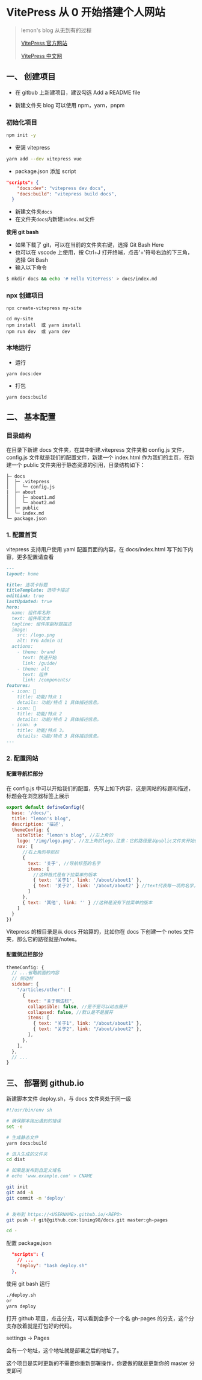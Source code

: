 # VitePress 从 0 开始搭建个人网站

> lemon's blog 从无到有的过程
>
> [VitePress 官方网站](https://vitepress.vuejs.org/)
>
> [VitePress 中文网](https://vitejs.cn/vitepress/)

## 一、 创建项目

- 在 gitbub 上新建项目，建议勾选 Add a README file

- 新建文件夹 blog
  可以使用 npm，yarn，pnpm

### 初始化项目

```bash
npm init -y
```

- 安装 vitepress

```bash
yarn add --dev vitepress vue
```

- package.json 添加 script

```json
"scripts": {
    "docs:dev": "vitepress dev docs",
    "docs:build": "vitepress build docs",
  }
```

- 新建文件夹`docs`
- 在文件夹`docs`内新建`index.md`文件

**使用 git bash**

- 如果下载了 git，可以在当前的文件夹右键，选择 Git Bash Here
- 也可以在 vscode 上使用，按 Ctrl+J 打开终端，点击'+'符号右边的下三角，选择 Git Bash
- 输入以下命令

```bash
$ mkdir docs && echo '# Hello VitePress' > docs/index.md
```

### npx 创建项目

```shell
npx create-vitepress my-site
```

```shell
cd my-site
npm install  或 yarn install
npm run dev  或 yarn dev
```

### 本地运行

- 运行

```shell
yarn docs:dev
```

- 打包

```shell
yarn docs:build
```

## 二、 基本配置

### 目录结构

在目录下新建 docs 文件夹，在其中新建.vitepress 文件夹和 config.js 文件，config.js 文件就是我们的配置文件，新建一个 index.html 作为我们的主页，在新建一个 public 文件夹用于静态资源的引用，目录结构如下：

```
├─ docs
│  ├─ .vitepress
│  │  └─ config.js
|  ├─ about
│  │  ├─ about1.md
│  │  └─ about2.md
│  ├─ public
│  └─ index.md
└─ package.json
```

### 1. 配置首页

vitepress 支持用户使用 yaml 配置页面的内容，在 docs/index.html 写下如下内容，更多配置请查看

```md
---
layout: home

title: 选项卡标题
titleTemplate: 选项卡描述
editLink: true
lastUpdated: true
hero:
  name: 组件库名称
  text: 组件库文本
  tagline: 组件库副标题描述
  image:
    src: /logo.png
    alt: YYG Admin UI
  actions:
    - theme: brand
      text: 快速开始
      link: /guide/
    - theme: alt
      text: 组件
      link: /components/
features:
  - icon: 🔨
    title: 功能/特点 1
    details: 功能/特点 1 具体描述信息。
  - icon: 🧩
    title: 功能/特点 2
    details: 功能/特点 2 具体描述信息。
  - icon: ✈️
    title: 功能/特点 3。
    details: 功能/特点 3 具体描述信息。
---
```

### 2. 配置网站

#### 配置导航栏部分

在 config.js 中可以开始我们的配置，先写上如下内容，这是网站的标题和描述，标题会在浏览器标签上展示

```js
export default defineConfig({
  base: '/docs/',
  title: "lemon's blog",
  description: '描述',
  themeConfig: {
    siteTitle: "lemon's blog", //左上角的
    logo: '/img/logo.png', //左上角的logo,注意：它的路径是从public文件夹开始的，所以这里引用的是public/logo.jpg这张图
    nav: [
      //右上角的导航栏
      {
        text: '关于', //导航标签的名字
        items: [
          //这种格式是有下拉菜单的版本
          { text: '关于1', link: '/about/about1' },
          { text: '关于2', link: '/about/about2' } //text代表每一项的名字，link是连接的位置
        ]
      },
      { text: '其他', link: '' } //这种是没有下拉菜单的版本
    ]
  }
})
```

Vitepress 的根目录是从 docs 开始算的，比如你在 docs 下创建一个 notes 文件夹，那么它的路径就是/notes。

#### 配置侧边栏部分

```js
themeConfig: {
  // ...省略前面的内容
  // 侧边栏
  sidebar: {
    "/articles/other": [
      {
        text: "关于侧边栏",
        collapsible: false, //是不是可以动态展开
        collapsed: false, //默认是不是展开
        items: [
          { text: "关于1", link: "/about/about1" },
          { text: "关于2", link: "/about/about2" },
        ],
      },
    ],
  },
  // ...
}

```

## 三、 部署到 github.io

新建脚本文件 deploy.sh，与 docs 文件夹处于同一级

```bash
#!/usr/bin/env sh

# 确保脚本抛出遇到的错误
set -e

# 生成静态文件
yarn docs:build

# 进入生成的文件夹
cd dist

# 如果是发布到自定义域名
# echo 'www.example.com' > CNAME

git init
git add -A
git commit -m 'deploy'


# 发布到 https://<USERNAME>.github.io/<REPO>
git push -f git@github.com:lining98/docs.git master:gh-pages

cd -
```

配置 package.json

```json
  "scripts": {
    // ...
    "deploy": "bash deploy.sh"
  },

```

使用 git bash 运行

```bash
./deploy.sh
or
yarn deploy
```

打开 github 项目，点击分支，可以看到会多个一个名 gh-pages 的分支，这个分支存放着就是打包好的代码。

settings -> Pages

会有一个地址，这个地址就是部署之后的地址了。

这个项目是实时更新的不需要你重新部署操作，你要做的就是更新你的 master 分支即可


